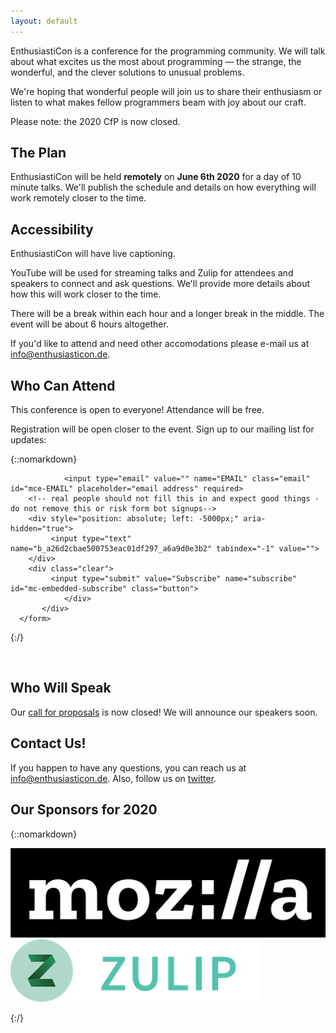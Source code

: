 ```yaml
---
layout: default
---
```


<div class="lead pretty-links">

EnthusiastiCon is a conference for the programming community.
We will talk about what excites us the most about programming — the strange, the wonderful, and the clever solutions to unusual problems.

We're hoping that wonderful people will join us to share their enthusiasm or listen to what makes fellow programmers beam with joy about our craft.

Please note: the 2020 CfP is now closed.

## The Plan

EnthusiastiCon will be held **remotely** on <b>June 6th 2020</b> for a day of 10 minute talks.
We'll publish the schedule and details on how everything will work remotely closer to the time.


## Accessibility

EnthusiastiCon will have live captioning.

YouTube will be used for streaming talks and Zulip for attendees and speakers to connect and ask questions.
We'll provide more details about how this will work closer to the time.

There will be a break within each hour and a longer break in the middle.
The event will be about 6 hours altogether.

If you'd like to attend and need other accomodations please e-mail us at [info@enthusiasticon.de](mailto:info@enthusiasticon.de).


## Who Can Attend

This conference is open to everyone! Attendance will be free.

Registration will be open closer to the event. Sign up to our mailing list for updates:

{::nomarkdown}
<!-- Begin MailChimp Signup Form -->
<div id="mc_embed_signup">
     <form action="https://enthusiasticon.us17.list-manage.com/subscribe/post?u=a26d2cbae500753eac01df297&amp;id=a6a9d0e3b2"
           method="post"
           id="mc-embedded-subscribe-form"
	   name="mc-embedded-subscribe-form"
	   class="validate"
	   target="_blank"
	   novalidate>
	   <div id="mc_embed_signup_scroll">

                <input type="email" value="" name="EMAIL" class="email" id="mce-EMAIL" placeholder="email address" required>
		<!-- real people should not fill this in and expect good things - do not remove this or risk form bot signups-->
		<div style="position: absolute; left: -5000px;" aria-hidden="true">
		     <input type="text" name="b_a26d2cbae500753eac01df297_a6a9d0e3b2" tabindex="-1" value="">
		</div>
		<div class="clear">
		     <input type="submit" value="Subscribe" name="subscribe" id="mc-embedded-subscribe" class="button">
                </div>
           </div>
      </form>
</div>

{:/}
<!--End mc_embed_signup-->

&nbsp;
&nbsp;

## Who Will Speak

Our [call for proposals](/cfp/) is now closed! We will announce our speakers soon.


## Contact Us!

If you happen to have any questions, you can reach us at [info@enthusiasticon.de](mailto:info@enthusiasticon.de).
Also, follow us on [twitter](https://twitter.com/enthusiasticon_).


## Our Sponsors for 2020

{::nomarkdown}

<div class="rectify">
  <a href="https://www.mozilla.org/" target="_blank">
    <img alt="logo Mozilla" title="Mozilla" src="/assets/img/logo_mozilla-bw-rgb.png">
  </a>
</div>

<div class="rectify">
  <a href="https://zulip.com" target="_blank">
    <img alt="logo Zulip" title="Zulip" src="/assets/img/zulip-org-logo.png">
  </a>
</div>

{:/}

</div>
